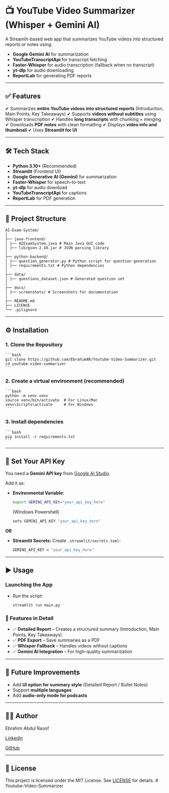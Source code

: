 # 📺 YouTube Video Summarizer (Whisper + Gemini AI)

A Streamlit-based web app that summarizes YouTube videos into structured reports or notes using:
- **Google Gemini AI** for summarization
- **YouTubeTranscriptApi** for transcript fetching
- **Faster-Whisper** for audio transcription (fallback when no transcript)
- **yt-dlp** for audio downloading
- **ReportLab** for generating PDF reports

---

## ✅ Features
✔ Summarizes **entire YouTube videos into structured reports** (Introduction, Main Points, Key Takeaways)
✔ Supports **videos without subtitles** using Whisper transcription
✔ Handles **long transcripts** with chunking + merging
✔ Downloads **PDF notes** with clean formatting
✔ Displays **video info and thumbnail**
✔ Uses **Streamlit for UI**

---

## 🛠 Tech Stack
- **Python 3.10+** (Recommended)
- **Streamlit** (Frontend UI)
- **Google Generative AI (Gemini)** for summarization
- **Faster-Whisper** for speech-to-text
- **yt-dlp** for audio download
- **YouTubeTranscriptApi** for captions
- **ReportLab** for PDF generation

---

## 📂 Project Structure
    AI-Exam-System/
    │
    ├── java-frontend/
    │ ├── AIExamSystem.java # Main Java GUI code
    │ ├── lib/gson-2.10.jar # JSON parsing library
    │
    ├── python-backend/
    │ ├── question_generator.py # Python script for question generation
    │ ├── requirements.txt # Python dependencies
    │
    ├── data/
    │ ├── questions_dataset.json # Generated question set
    │
    ├── docs/
    │ ├── screenshots/ # Screenshots for documentation
    │
    ├── README.md
    ├── LICENSE
    └── .gitignore


---

## ⚙️ Installation

### **1. Clone the Repository**
    ```bash
    git clone https://github.com/EbrahimAR/Youtube-Video-Summarizer.git
    cd youtube-video-summarizer
    ```

### **2. Create a virtual environment (recommended)**
    ```bash
    python -m venv venv
    source venv/bin/activate  # For Linux/Mac
    venv\Scripts\activate     # For Windows
    ```


### **3. Install dependencies**
    ```bash
    pip install -r requirements.txt
    ```
    
---

## 🔑 Set Your API Key

You need a **Gemini API key** from [Google AI Studio](https://aistudio.google.com/).

Add it as:
- **Environmental Variable:**
    ```bash
    export GEMINI_API_KEY="your_api_key_here"
    ```
    (Windows Powershell)
    ```bash
    setx GEMINI_API_KEY "your_api_key_here"
    ```
**OR**
- **Streamlit Secrets:**
    Create `.streamlit/secrets.toml`:
    ```bash
    GEMINI_API_KEY = "your_api_key_here"
    ```

---

## ▶ Usage

### **Launching the App**

  - Run the script:
    ```bash
    streamlit run main.py
    ```


### **📄 Features in Detail**

  - ✅ **Detailed Report** – Creates a structured summary (Introduction, Main Points, Key Takeaways)
  - ✅ **PDF Export** – Save summaries as a PDF
  - ✅ **Whisper Fallback** – Handles videos without captions
  - ✅ **Gemini AI Integration** – For high-quality summarization

---

## 🔮 Future Improvements

- Add **UI option for summary style** (Detailed Report / Bullet Notes)
- Support **multiple languages**
- Add **audio-only mode for podcasts**

---

## 👨‍💻 Author

Ebrahim Abdul Raoof

[LinkedIn](https://www.linkedin.com/in/ebrahim-ar/)

[GitHub](https://github.com/EbrahimAR)

---

## 📜 License

This project is licensed under the MIT License. See [LICENSE]() for details.
#   Y o u t u b e - V i d e o - S u m m a r i z e r  
 